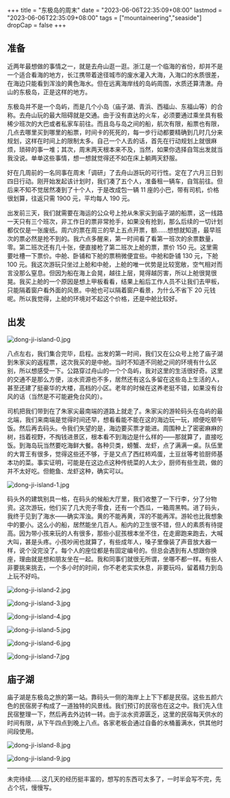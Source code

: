 +++
title = "东极岛的周末"
date = "2023-06-06T22:35:09+08:00"
lastmod = "2023-06-06T22:35:09+08:00"
tags = ["mountaineering","seaside"]
dropCap = false
+++

## 准备

近两年最想做的事情之一，就是去舟山逛一逛。浙江是一个临海的省份，却并不是一个适合看海的地方，长江携带着途径城市的废水灌入大海，入海口的水质很差，在海边只能看到浑浊的黄色海水。但在远离海岸线的岛屿周围，水质还算清澈。舟山的东极岛，正是这样的地方。

东极岛并不是一个岛屿，而是几个小岛（庙子湖、青浜、西福山、东福山等）的合称。去舟山玩的最大阻碍就是交通。由于没有直达的火车，必须要通过乘坐具有极稀少班次的大巴或者私家车前往。而且岛与岛之间的船，航次有限，船票也有限，几点去哪里买到哪里的船票，时间卡的死死的，每一步行动都要精确到几时几分来规划，这样在时间上的限制太多。自己一个人去的话，首先在行动规划上就很麻烦，琐碎的事一堆；其次，周末两天根本来不及，当然，如果你选择自驾出发就当我没说。单单这些事情，想一想就觉得还不如在床上躺两天舒服。

好在几周前的一名同事在周末「调研」了去舟山游玩的可行性。定在了六月三日到四日行动。刚开始发起该计划时，我们凑了五个人，准备租一辆车，自驾前往。但后来不知不觉居然凑到了十个人，于是改成包一辆 11 座的小巴，带有司机，价格很划算，往返只需 1900 元，平均每人 190 元。

出发前三天，我们就需要在海运的公众号上抢从朱家尖到庙子湖的船票，这一线路一天只有三个班次，非工作日的票非常抢手，如果没有抢到，那么后续的一切计划都仅仅是一张废纸。周六的票在周三的早上五点开票，额……想想就知道，最早班次的票必然是抢不到的。我六点多醒来，第一时间看了看第一班次的余票数量，零。第二班次还有几十张，便直接枪了第二班次上舱的票，票价 150 元。这里需要吐槽一下票价。中舱、卧铺和下舱的票稍微便宜些。中舱和卧铺 130 元，下舱 100 元。我这次游玩只坐过上舱和中舱，上舱的唯一优势是比较宽敞，空气相对而言没那么窒息。但因为船在海上会晃，越往上层，晃得越厉害，所以上舱很晃很晃。我买上舱的一个原因是想上甲板看看，结果上船后工作人员不让我们去甲板，只能隔着窗户看外面的风景。中舱也可以隔着窗户看景，为什么不省下 20 元钱呢。所以我觉得，上舱的环境对不起这个价格，还是中舱比较好。

## 出发

![dong-ji-island-0.jpg](/images/dong-ji-island-0.jpg "乘坐的汽车")

八点左右，我们集合完毕，启程。出发的第一时间，我们又在公众号上抢了庙子湖到朱家尖的返程票，这次我买的是中舱。当时不知道不同舱之间的环境有什么区别，所以想感受一下。公路穿过舟山的一个个岛屿，我对这里的生活很好奇。这里的交通不是那么方便，淡水资源也不多，居然还有这么多留在这些岛上生活的人，甚至还建了挺豪华的大楼，高档的小区。老年的时候在这养老挺不错，如果没有台风的话（当然是不可能避免台风的）。

司机把我们带到在了朱家尖最南端的道路上就走了。朱家尖的游轮码头在岛屿的最北端，我们来南端是觉得时间还早，想看看能不能在这的海边玩一玩，顺便吃顿午饭。然后再去码头。令我们失望的是，海边要买票才能进。周围种上了密密麻麻的树，挡着视野，不掏钱进景区，根本看不到海边是什么样的——那就算了，直接吃饭。到海岛玩当然要吃海鲜大餐。各种贝类，螃蟹、龙虾，点了满满一桌。队伍里的大胃王有很多，觉得这些还不够，于是又点了西红柿鸡蛋，土豆丝等考验厨师基本功的菜。事实证明，可能是在这边点这种传统菜的人太少，厨师有些生疏，做的并不太好吃。但鲍鱼、龙虾这种，确实可以。

![dong-ji-island-1.jpg](/images/dong-ji-island-1.jpg "在朱家尖吃的午餐")

码头外的建筑别具一格，在码头的候船大厅里，我们收整了一下行李，分了分物资。这次游玩，他们买了几大兜子零食，还有一个西瓜，一箱周黑鸭。进了码头，我终于见到了海水——确实浑浊。黄的不能再黄，浑的不能再浑。游轮也比我想象中的要小。这么小的船，居然能坐几百人。船内的卫生很不错，但人的素质有待提高。因为带小孩来玩的人有很多，那些小屁孩根本坐不住，在走廊跑来跑去，大喊大叫，甚是头疼。小孩吵闹也就算了，有些成年人，嗓子里像装了声音放大器一样，说个没完没了。每个人的座位都是有固定编号的。但总会遇到有人想跟你换座，理由就是想和朋友坐在一起。我和同事们就很无所谓，坐哪不都一样。有些人非要挑来挑去，一个多小时的时间，你不老老实实休息，非要玩吗，留着精力到岛上玩不好吗。

![dong-ji-island-2.jpg](/images/dong-ji-island-2.jpg "朱家尖蜈蚣峙码头外")

![dong-ji-island-3.jpg](/images/dong-ji-island-3.jpg "候船大厅")

![dong-ji-island-4.jpg](/images/dong-ji-island-4.jpg "登上码头")

![dong-ji-island-5.jpg](/images/dong-ji-island-5.jpg "浑浊的海水")

![dong-ji-island-6.jpg](/images/dong-ji-island-6.jpg "我们要乘坐的船")

![dong-ji-island-7.jpg](/images/dong-ji-island-7.jpg "船内上舱布局")

## 庙子湖

庙子湖是东极岛之旅的第一站。靠码头一侧的海岸上上下下都是民宿。这些五颜六色的民宿房子构成了一道独特的风景线。我们预订的民宿也在这之中。我们先入住民宿整理一下，然后再去外边转一转。由于淡水资源匮乏，这里的民宿每天供水的时间有限，从下午四点到晚上八点。各家老板会通过自备的水桶蓄满水，供其他时间段使用。

![dong-ji-island-8.jpg](/images/dong-ji-island-8.jpg "庙子湖岛的海岸")

![dong-ji-island-9.jpg](/images/dong-ji-island-9.jpg "从所住民宿的角度向庙子湖岛码头拍的照")

---

未完待续……这几天的经历挺丰富的，想写的东西可太多了，一时半会写不完，先占个坑，慢慢写。